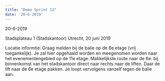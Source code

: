 ```yaml
---
title: "Demo Sprint 13"
date: '20-6-2019'
---
```

	
20-6-2019

Stadsplateau 1 (Stadskantoor) Utrecht, 20 juni 2019

Locatie informtie: Graag melden bij de balie op de 6e etage (vrij toegankelijk). Je zal hier opgehaald worden en meegenomen worden naar het evenementengebied op de 11e etage.
Makkelijkste route naar de 6e: bij binnenkomst van het stadskantoor direct naar rechts naar de liften. 
Daar de lift naar de 6e etage pakken. Je loopt vervolgens vanzelf tegen de balie aan.
